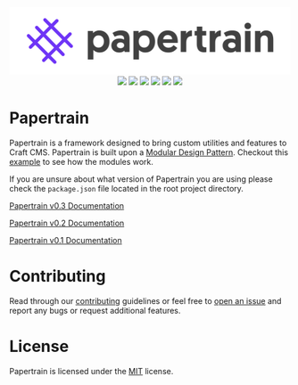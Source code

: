 <p align="center">
    <a href="http://papertrain.io"><img alt="Papertrain" src="_papertrain/papertrain-logo.png"/></a><br/>
    <img style="display:inline-block;" src="https://img.shields.io/badge/CMS-Craft%203-ff69b4.svg?style=flat-square"/>
    <img style="display:inline-block;" src="https://img.shields.io/badge/templating%20engine-Twig-orange.svg?style=flat-square"/>
    <img style="display:inline-block;" src="https://img.shields.io/badge/style-SASS-blue.svg?style=flat-square"/>
    <img style="display:inline-block;" src="https://img.shields.io/badge/typescript-3-yellow.svg?style=flat-square"/>
    <img style="display:inline-block;" src="https://img.shields.io/badge/bundler-rollup.js-5299c8.svg?style=flat-square"/>
    <a style="display:inline-block;" href="https://github.com/AndrewK9/papertrain/blob/master/LICENSE"><img src="https://img.shields.io/badge/license-MIT-lightgray.svg?style=flat-square"/></a>
</p>

# Papertrain

Papertrain is a framework designed to bring custom utilities and features to Craft CMS. Papertrain is built upon a [Modular Design Pattern](https://github.com/Pageworks/modular-design-pattern). Checkout this [example](https://github.com/codewithkyle/modular-design-pattern-javascript-example) to see how the modules work.

If you are unsure about what version of Papertrain you are using please check the `package.json` file located in the root project directory.

[Papertrain v0.3 Documentation](https://github.com/Pageworks/papertrain/blob/wip/papertrain-0.3/_papertrain/papertrain-craft-0.3.md)

[Papertrain v0.2 Documentation](https://github.com/Pageworks/papertrain/blob/master/_papertrain/papertrain-craft-0.2.md)

[Papertrain v0.1 Documentation](https://github.com/Pageworks/papertrain/blob/master/_papertrain/papertrain-craft-0.1.x.md)

# Contributing

Read through our [contributing](https://github.com/Pageworks/papertrain/blob/master/CONTRIBUTING.md) guidelines or feel free to [open an issue](https://github.com/Pageworks/papertrain/issues) and report any bugs or request additional features.

# License

Papertrain is licensed under the [MIT](https://github.com/Pageworks/papertrain/blob/master/LICENSE) license.
